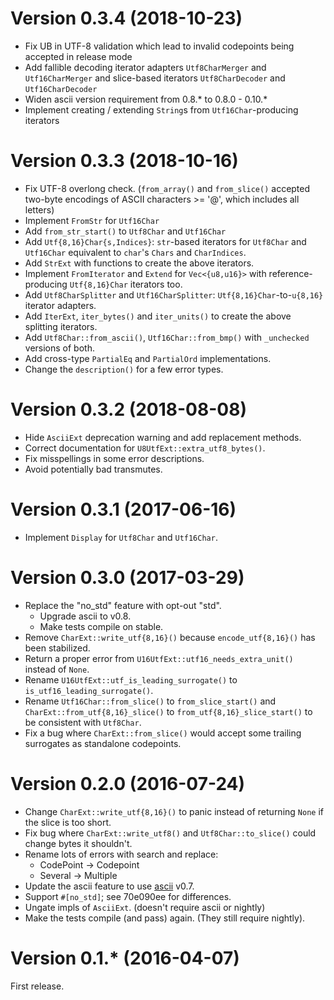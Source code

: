 Version 0.3.4 (2018-10-23)
==========================
* Fix UB in UTF-8 validation which lead to invalid codepoints being accepted in release mode
* Add fallible decoding iterator adapters `Utf8CharMerger` and `Utf16CharMerger`
  and slice-based iterators `Utf8CharDecoder` and `Utf16CharDecoder`
* Widen ascii version requirement from 0.8.* to 0.8.0 - 0.10.*
* Implement creating / extending `String`s from `Utf16Char`-producing iterators

Version 0.3.3 (2018-10-16)
==========================
* Fix UTF-8 overlong check. (`from_array()` and `from_slice()` accepted two-byte encodings of ASCII characters >= '@', which includes all letters)
* Implement `FromStr` for `Utf16Char`
* Add `from_str_start()` to `Utf8Char` and `Utf16Char`
* Add `Utf{8,16}Char{s,Indices}`: `str`-based iterators for `Utf8Char` and `Utf16Char` equivalent to `char`'s `Chars` and `CharIndices`.
* Add `StrExt` with functions to create the above iterators.
* Implement `FromIterator` and `Extend` for `Vec<{u8,u16}>` with reference-producing `Utf{8,16}Char` iterators too.
* Add `Utf8CharSplitter` and `Utf16CharSplitter`: `Utf{8,16}Char`-to-`u{8,16}` iterator adapters.
* Add `IterExt`, `iter_bytes()` and `iter_units()` to create the above splitting iterators.
* Add `Utf8Char::from_ascii()`, `Utf16Char::from_bmp()` with `_unchecked` versions of both.
* Add cross-type `PartialEq` and `PartialOrd` implementations.
* Change the `description()` for a few error types.

Version 0.3.2 (2018-08-08)
==========================
* Hide `AsciiExt` deprecation warning and add replacement methods.
* Correct documentation for `U8UtfExt::extra_utf8_bytes()`.
* Fix misspellings in some error descriptions.
* Avoid potentially bad transmutes.

Version 0.3.1 (2017-06-16)
==========================
* Implement `Display` for `Utf8Char` and `Utf16Char`.

Version 0.3.0 (2017-03-29)
==========================
* Replace the "no_std" feature with opt-out "std".
  * Upgrade ascii to v0.8.
  * Make tests compile on stable.
* Remove `CharExt::write_utf{8,16}()` because `encode_utf{8,16}()` has been stabilized.
* Return a proper error from `U16UtfExt::utf16_needs_extra_unit()` instead of `None`.
* Rename `U16UtfExt::utf_is_leading_surrogate()` to `is_utf16_leading_surrogate()`.
* Rename `Utf16Char::from_slice()` to `from_slice_start()`  and `CharExt::from_utf{8,16}_slice()`
  to `from_utf{8,16}_slice_start()` to be consistent with `Utf8Char`.
* Fix a bug where `CharExt::from_slice()` would accept some trailing surrogates
  as standalone codepoints.

Version 0.2.0 (2016-07-24)
==========================
* Change `CharExt::write_utf{8,16}()` to panic instead of returning `None`
  if the slice is too short.
* Fix bug where `CharExt::write_utf8()` and `Utf8Char::to_slice()` could change bytes it shouldn't.
* Rename lots of errors with search and replace:
  * CodePoint -> Codepoint
  * Several -> Multiple
* Update the ascii feature to use [ascii](https://tomprogrammer.github.io/rust-ascii/ascii/index.html) v0.7.
* Support `#[no_std]`; see 70e090ee for differences.
* Ungate impls of `AsciiExt`. (doesn't require ascii or nightly)
* Make the tests compile (and pass) again.
  (They still require nightly).

Version 0.1.* (2016-04-07)
==========================
First release.
